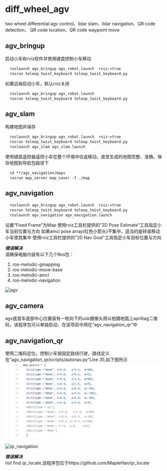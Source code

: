 # diff_wheel_agv
two wheel differential agv control、lidar slam、lidar navigation、QR code detection、 QR code location、QR code waypoint move    

## agv_bringup   
启动小车和rviz软件并使用键盘控制小车移动   
```
  roslaunch agv_bringup agv_robot.launch  rviz:=true
  rosrun teleop_twist_keyboard teleop_twist_keyboard.py
```
如果远端启动小车，默认rviz关闭
```
  roslaunch agv_bringup agv_robot.launch
  rosrun teleop_twist_keyboard teleop_twist_keyboard.py
```
## agv_slam
构建地图并保存     
```
  roslaunch agv_bringup agv_robot.launch  rviz:=true
  rosrun teleop_twist_keyboard teleop_twist_keyboard.py
  roslaunch agv_slam agv_slam.launch
```
使用键盘遥控器遥控小车在整个环境中往返移动，直至生成的地图完整、准确，保存地图到导航包路径下   
```
  cd **/agv_navigation/maps
  rosrun map_server map_saver -f ./map
```
## agv_navigation
```
  roslaunch agv_bringup agv_robot.launch  rviz:=true
  rosrun teleop_twist_keyboard teleop_twist_keyboard.py
  roslaunch agv_navigation agv_navigation.launch
```
设置“Fixed Frame”为Map
使用rviz工具栏提供的"2D Pose Estimate"工具指定小车当前位置与方向
如果amcl pose array(红色小箭头)不集中，适当的旋转或移动小车使其集中
使用rviz工具栏提供的"2D Nav Goal"工具指定小车目标位置与方向

***错误解决***   
请确保电脑内装有以下几个Ros包：    
1. ros-melodic-gmapping   
2. ros-melodic-move-base    
3. ros-melodic-amcl   
4. ros-melodic-navigation 

![agv](二维码.jpg "agv")   

## agv_camera
agv底盘车底部中心位置装有一枚向下的usb摄像头用以拍摄地面上apriltag二维码，该程序包可以单独启动，在该项目中用在“agv_navigation_qr”中 

## agv_navigation_qr
使用二维码定位，控制小车按固定路线行驶，路线定义在”agv_navigation_qr/scripts/autonav.py“Line 35,如下图所示   
![waypoint](waypoint.png "waypoint")  

![qr_navigation](20200312暴龙底盘二维码导航测试.gif "qr_navigation")   

***错误解决***   
not find qr_locate,该程序包位于https://github.com/MapleHan/qr_locate  


